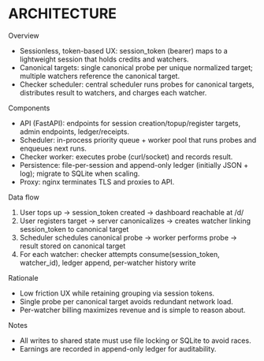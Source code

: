 # ARCHITECTURE

Overview
- Sessionless, token-based UX: session_token (bearer) maps to a lightweight session that holds credits and watchers.
- Canonical targets: single canonical probe per unique normalized target; multiple watchers reference the canonical target.
- Checker scheduler: central scheduler runs probes for canonical targets, distributes result to watchers, and charges each watcher.

Components
- API (FastAPI): endpoints for session creation/topup/register targets, admin endpoints, ledger/receipts.
- Scheduler: in-process priority queue + worker pool that runs probes and enqueues next runs.
- Checker worker: executes probe (curl/socket) and records result.
- Persistence: file-per-session and append-only ledger (initially JSON + log); migrate to SQLite when scaling.
- Proxy: nginx terminates TLS and proxies to API.

Data flow
1. User tops up -> session_token created -> dashboard reachable at /d/<token>
2. User registers target -> server canonicalizes -> creates watcher linking session_token to canonical target
3. Scheduler schedules canonical probe -> worker performs probe -> result stored on canonical target
4. For each watcher: checker attempts consume(session_token, watcher_id), ledger append, per-watcher history write

Rationale
- Low friction UX while retaining grouping via session tokens.
- Single probe per canonical target avoids redundant network load.
- Per-watcher billing maximizes revenue and is simple to reason about.

Notes
- All writes to shared state must use file locking or SQLite to avoid races.
- Earnings are recorded in append-only ledger for auditability.
